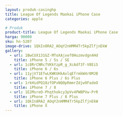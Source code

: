```yaml
---
layout: produk-casinghp
title: League Of Legends Maokai iPhone Case
categories: apple

# Produk
product-title: League Of Legends Maokai iPhone Case
harga: 90000
sku: hn-5207
image-drive: 1QkIn8RA2_AOqY2nHMM4Tr5kpZlfjnEkW
gallery:
  - url: 1BwCUX131GZ-MToXAjxef0Huzmvdgn4Hd
    title: iPhone 5 / 5s / SE
  - url: 1c8RrCNRcfVKkYzpR_g_XcAdf3f-V8EiS
    title: iPhone 6 / 6s
  - url: 11yjV71EfwLKWKUHkAxlqEfrmkW4r0MJB
    title: iPhone 6 Plus / 6s Plus
  - url: 1rkHidPQ18zfOPxNQ0pRmmrZdjw9FadeO
    title: iPhone 7 / 8
  - url: 1E2MsreO-Phqthokcy3pVv4PWBPVw-PrR
    title: iPhone 7 Plus / 8 Plus
  - url: 1QkIn8RA2_AOqY2nHMM4Tr5kpZlfjnEkW
    title: iPhone X
---
```

